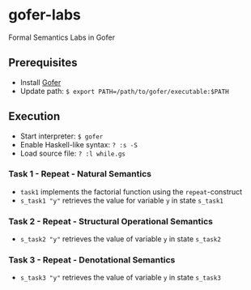 # gofer-labs
Formal Semantics Labs in Gofer

## Prerequisites
- Install [Gofer](https://github.com/rusimody/gofer)
- Update path: `$ export PATH=/path/to/gofer/executable:$PATH`

## Execution
- Start interpreter: `$ gofer`
- Enable Haskell-like syntax: `? :s -S`
- Load source file: `? :l while.gs`

### Task 1 - Repeat - Natural Semantics
- `task1` implements the factorial function using the `repeat`-construct
- `s_task1 "y"` retrieves the value for variable `y` in state `s_task1` 

### Task 2 - Repeat - Structural Operational Semantics
- `s_task2 "y"` retrieves the value of variable `y` in state `s_task2`

### Task 3 - Repeat - Denotational Semantics
- `s_task3 "y"` retrieves the value of variable `y` in state `s_task3`
